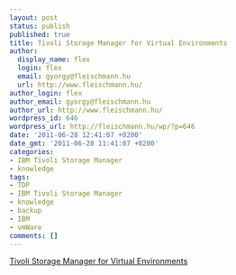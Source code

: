 ```yaml
---
layout: post
status: publish
published: true
title: Tivoli Storage Manager for Virtual Environments
author:
  display_name: flex
  login: flex
  email: gyorgy@fleischmann.hu
  url: http://www.fleischmann.hu/
author_login: flex
author_email: gyorgy@fleischmann.hu
author_url: http://www.fleischmann.hu/
wordpress_id: 646
wordpress_url: http://fleischmann.hu/wp/?p=646
date: '2011-06-28 12:41:07 +0200'
date_gmt: '2011-06-28 11:41:07 +0200'
categories:
- IBM Tivoli Storage Manager
- knowledge
tags:
- TDP
- IBM Tivoli Storage Manager
- knowledge
- backup
- IBM
- vmWare
comments: []
---
```

<p><a href="http://www-01.ibm.com/software/tivoli/products/storage-mgr-ve/index.html">Tivoli Storage Manager for Virtual Environments</a></p>
